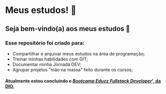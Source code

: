 # Meus estudos! :bookmark_tabs:

## Seja bem-vindo(a) aos meus estudos :wave:

### Esse repositório foi criado para:

- Compartilhar e arquivar meus estudos na área de programação;
- Treinar minhas habilidades com GIT;
- Documentar minha Jornada DEV;
- Agrupar projetos "mão na massa" feito durante os cursos;





#### Atualmente estou concluíndo o <a href="https://web.dio.me/track/c8ced570-2c60-4be7-b421-c6f511b32bc4?tab=about" target="_blank">*Bootcamp Eduzz Fullstack Developer*', da DIO.</a>

